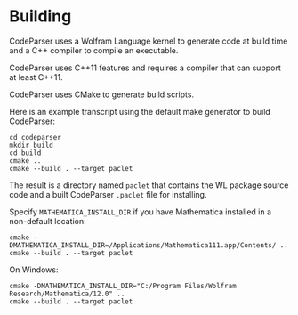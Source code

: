# Building

CodeParser uses a Wolfram Language kernel to generate code at build time and a C++ compiler to compile an executable.

CodeParser uses C++11 features and requires a compiler that can support at least C++11.

CodeParser uses CMake to generate build scripts.

Here is an example transcript using the default make generator to build CodeParser:

```
cd codeparser
mkdir build
cd build
cmake ..
cmake --build . --target paclet
```

The result is a directory named `paclet` that contains the WL package source code and a built CodeParser `.paclet` file for installing.

Specify `MATHEMATICA_INSTALL_DIR` if you have Mathematica installed in a non-default location:

```
cmake -DMATHEMATICA_INSTALL_DIR=/Applications/Mathematica111.app/Contents/ ..
cmake --build . --target paclet
```

On Windows:

```
cmake -DMATHEMATICA_INSTALL_DIR="C:/Program Files/Wolfram Research/Mathematica/12.0" ..
cmake --build . --target paclet
```
